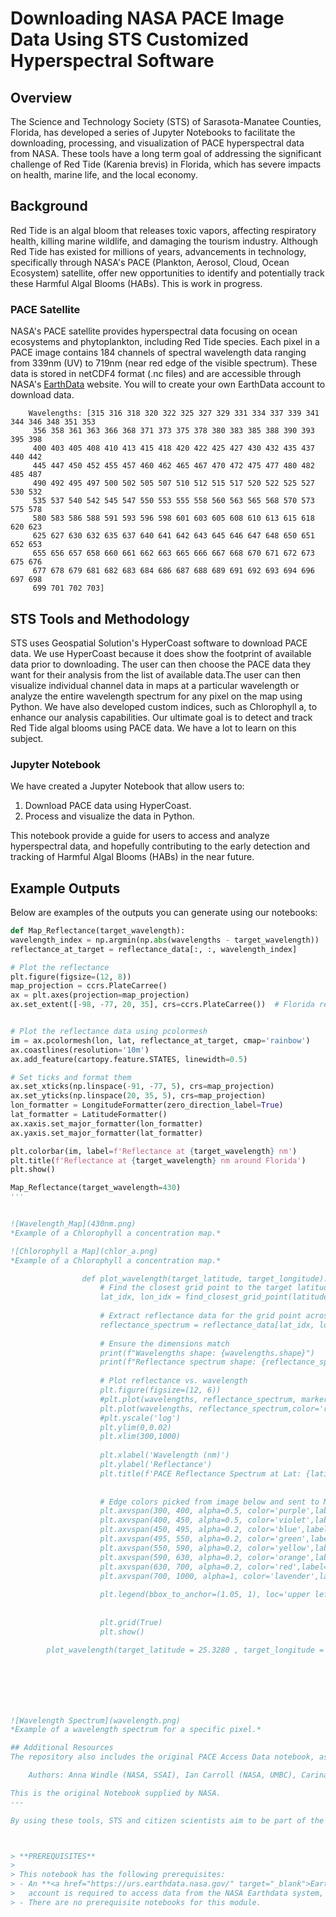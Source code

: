 # Downloading NASA PACE Image Data Using STS Customized Hyperspectral Software

## Overview
The Science and Technology Society (STS) of Sarasota-Manatee Counties, Florida, has developed a series of Jupyter Notebooks to facilitate the downloading, processing, and visualization of PACE hyperspectral data from NASA. These tools have a long term goal of addressing the significant challenge of Red Tide (Karenia brevis) in Florida, which has severe impacts on health, marine life, and the local economy.

## Background
Red Tide is an algal bloom that releases toxic vapors, affecting respiratory health, killing marine wildlife, and damaging the tourism industry. Although Red Tide has existed for millions of years, advancements in technology, specifically through NASA's PACE (Plankton, Aerosol, Cloud, Ocean Ecosystem) satellite, offer new opportunities to identify and potentially track these Harmful Algal Blooms (HABs). This is work in progress.

### PACE Satellite
NASA's PACE satellite provides hyperspectral data focusing on ocean ecosystems and phytoplankton, including Red Tide species. Each pixel in a PACE image contains 184 channels of spectral wavelength data ranging from 339nm (UV) to 719nm (near red edge of the visible spectrum). These data is stored in netCDF4 format (.nc files) and are accessible through NASA's [EarthData](https://urs.earthdata.nasa.gov/) website. You will to create your own EarthData account to download data.

        Wavelengths: [315 316 318 320 322 325 327 329 331 334 337 339 341 344 346 348 351 353
         356 358 361 363 366 368 371 373 375 378 380 383 385 388 390 393 395 398
         400 403 405 408 410 413 415 418 420 422 425 427 430 432 435 437 440 442
         445 447 450 452 455 457 460 462 465 467 470 472 475 477 480 482 485 487
         490 492 495 497 500 502 505 507 510 512 515 517 520 522 525 527 530 532
         535 537 540 542 545 547 550 553 555 558 560 563 565 568 570 573 575 578
         580 583 586 588 591 593 596 598 601 603 605 608 610 613 615 618 620 623
         625 627 630 632 635 637 640 641 642 643 645 646 647 648 650 651 652 653
         655 656 657 658 660 661 662 663 665 666 667 668 670 671 672 673 675 676
         677 678 679 681 682 683 684 686 687 688 689 691 692 693 694 696 697 698
         699 701 702 703]

## STS Tools and Methodology
STS uses Geospatial Solution's HyperCoast software to download PACE data. We use HyperCoast because it does show the footprint of available data prior to downloading. The user can then choose the PACE data they want for their analysis from the list of available data.The user can then visualize individual channel data in maps at a particular wavelength or analyze the entire wavelength spectrum for any pixel on the map using Python. We have also developed custom indices, such as Chlorophyll a, to enhance our analysis capabilities. Our ultimate goal is to detect and track Red Tide algal blooms using PACE data. We have a lot to learn on this subject. 

### Jupyter Notebook
We have created a Jupyter Notebook that allow users to:
1. Download PACE data using HyperCoast.
2. Process and visualize the data in Python.

This notebook provide a guide for users to access and analyze hyperspectral data, and hopefully contributing to the early detection and tracking of Harmful Algal Blooms (HABs) in the near future.

## Example Outputs
Below are examples of the outputs you can generate using our notebooks:

```python
def Map_Reflectance(target_wavelength):
wavelength_index = np.argmin(np.abs(wavelengths - target_wavelength))
reflectance_at_target = reflectance_data[:, :, wavelength_index]

# Plot the reflectance
plt.figure(figsize=(12, 8))    
map_projection = ccrs.PlateCarree()
ax = plt.axes(projection=map_projection)
ax.set_extent([-98, -77, 20, 35], crs=ccrs.PlateCarree())  # Florida region


# Plot the reflectance data using pcolormesh
im = ax.pcolormesh(lon, lat, reflectance_at_target, cmap='rainbow')
ax.coastlines(resolution='10m')
ax.add_feature(cartopy.feature.STATES, linewidth=0.5)

# Set ticks and format them
ax.set_xticks(np.linspace(-91, -77, 5), crs=map_projection)
ax.set_yticks(np.linspace(20, 35, 5), crs=map_projection)
lon_formatter = LongitudeFormatter(zero_direction_label=True)
lat_formatter = LatitudeFormatter()
ax.xaxis.set_major_formatter(lon_formatter)
ax.yaxis.set_major_formatter(lat_formatter)

plt.colorbar(im, label=f'Reflectance at {target_wavelength} nm')
plt.title(f'Reflectance at {target_wavelength} nm around Florida')
plt.show()

Map_Reflectance(target_wavelength=430)
'''


![Wavelength_Map](430nm.png)
*Example of a Chlorophyll a concentration map.*

![Chlorophyll a Map](chlor_a.png)
*Example of a Chlorophyll a concentration map.*

                def plot_wavelength(target_latitude, target_longitude):
                    # Find the closest grid point to the target latitude and longitude
                    lat_idx, lon_idx = find_closest_grid_point(latitudes, longitudes, target_latitude, target_longitude)
                
                    # Extract reflectance data for the grid point across all wavelengths
                    reflectance_spectrum = reflectance_data[lat_idx, lon_idx, :]
                
                    # Ensure the dimensions match
                    print(f"Wavelengths shape: {wavelengths.shape}")
                    print(f"Reflectance spectrum shape: {reflectance_spectrum.shape}")
                
                    # Plot reflectance vs. wavelength
                    plt.figure(figsize=(12, 6))
                    #plt.plot(wavelengths, reflectance_spectrum, marker='o',color='red')
                    plt.plot(wavelengths, reflectance_spectrum,color='red',linewidth=3)
                    #plt.yscale('log')
                    plt.ylim(0,0.02)
                    plt.xlim(300,1000)
                    
                    plt.xlabel('Wavelength (nm)')
                    plt.ylabel('Reflectance')
                    plt.title(f'PACE Reflectance Spectrum at Lat: {latitudes[lat_idx, lon_idx]}, Lon: {longitudes[lat_idx, lon_idx]}')
                
                
                    # Edge colors picked from image below and sent to Mike 
                    plt.axvspan(300, 400, alpha=0.5, color='purple',label='Near UV from 300-400m')
                    plt.axvspan(400, 450, alpha=0.5, color='violet',label='Violet 400-450m')
                    plt.axvspan(450, 495, alpha=0.2, color='blue',label='Blue from 450-495nm')
                    plt.axvspan(495, 550, alpha=0.2, color='green',label='Green from 495-550nm')
                    plt.axvspan(550, 590, alpha=0.2, color='yellow',label='Yellow from 550-590nm')
                    plt.axvspan(590, 630, alpha=0.2, color='orange',label='Orange from 590-630nm')
                    plt.axvspan(630, 700, alpha=0.2, color='red',label='Red from 630-700nm')
                    plt.axvspan(700, 1000, alpha=1, color='lavender',label='Near IR from 700-1,000nm')
                
                    plt.legend(bbox_to_anchor=(1.05, 1), loc='upper left', borderaxespad=0.)
                
                
                    plt.grid(True)
                    plt.show()

        plot_wavelength(target_latitude = 25.3280 , target_longitude = -83.9747)







![Wavelength Spectrum](wavelength.png)
*Example of a wavelength spectrum for a specific pixel.*

## Additional Resources
The repository also includes the original PACE Access Data notebook, as proposed by the Ocean Color Instrument (OCI), for users who wish to explore further:

    Authors: Anna Windle (NASA, SSAI), Ian Carroll (NASA, UMBC), Carina Poulin (NASA, SSAI)

This is the original Notebook supplied by NASA. 
---

By using these tools, STS and citizen scientists aim to be part of the solution in detecting, tracking and hopefully mitigating the impacts of Red Tide through advanced hyperspectral data analysis.



> **PREREQUISITES**
>
> This notebook has the following prerequisites:
> - An **<a href="https://urs.earthdata.nasa.gov/" target="_blank">Earthdata Login</a>**
>   account is required to access data from the NASA Earthdata system, including NASA ocean color data.
> - There are no prerequisite notebooks for this module.
